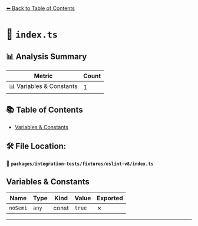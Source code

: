 [⬅️ Back to Table of Contents](../../../../index.md)

# 📄 `index.ts`

## 📊 Analysis Summary

| Metric | Count |
|--------|-------|
| 📊 Variables & Constants | 1 |

## 📚 Table of Contents

- [Variables & Constants](#variables-constants)

## 🛠️ File Location:
📂 **`packages/integration-tests/fixtures/eslint-v8/index.ts`**

## Variables & Constants

| Name | Type | Kind | Value | Exported |
|------|------|------|-------|----------|
| `noSemi` | `any` | const | `true` | ✗ |


---